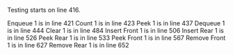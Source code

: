 Testing starts on line 416.

Enqueue 1 is in line 421
Count 1 is in line 423
Peek 1 is in line 437
Dequeue 1 is in line 444
Clear 1 is in line 484
Insert Front 1 is in line 506
Insert Rear 1 is in line 526
Peek Rear 1 is in line 533
Peek Front 1 is in line 567
Remove Front 1 is in line 627
Remove Rear 1 is in line 652